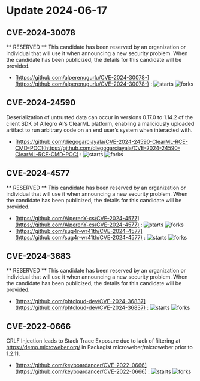 # Update 2024-06-17
## CVE-2024-30078
 ** RESERVED ** This candidate has been reserved by an organization or individual that will use it when announcing a new security problem. When the candidate has been publicized, the details for this candidate will be provided.

- [https://github.com/alperenugurlu/CVE-2024-30078-](https://github.com/alperenugurlu/CVE-2024-30078-) :  ![starts](https://img.shields.io/github/stars/alperenugurlu/CVE-2024-30078-.svg) ![forks](https://img.shields.io/github/forks/alperenugurlu/CVE-2024-30078-.svg)


## CVE-2024-24590
 Deserialization of untrusted data can occur in versions 0.17.0 to 1.14.2 of the client SDK of Allegro AI&#8217;s ClearML platform, enabling a maliciously uploaded artifact to run arbitrary code on an end user&#8217;s system when interacted with.

- [https://github.com/diegogarciayala/CVE-2024-24590-ClearML-RCE-CMD-POC](https://github.com/diegogarciayala/CVE-2024-24590-ClearML-RCE-CMD-POC) :  ![starts](https://img.shields.io/github/stars/diegogarciayala/CVE-2024-24590-ClearML-RCE-CMD-POC.svg) ![forks](https://img.shields.io/github/forks/diegogarciayala/CVE-2024-24590-ClearML-RCE-CMD-POC.svg)


## CVE-2024-4577
 ** RESERVED ** This candidate has been reserved by an organization or individual that will use it when announcing a new security problem. When the candidate has been publicized, the details for this candidate will be provided.

- [https://github.com/AlperenY-cs/CVE-2024-4577](https://github.com/AlperenY-cs/CVE-2024-4577) :  ![starts](https://img.shields.io/github/stars/AlperenY-cs/CVE-2024-4577.svg) ![forks](https://img.shields.io/github/forks/AlperenY-cs/CVE-2024-4577.svg)
- [https://github.com/sug4r-wr41th/CVE-2024-4577](https://github.com/sug4r-wr41th/CVE-2024-4577) :  ![starts](https://img.shields.io/github/stars/sug4r-wr41th/CVE-2024-4577.svg) ![forks](https://img.shields.io/github/forks/sug4r-wr41th/CVE-2024-4577.svg)


## CVE-2024-3683
 ** RESERVED ** This candidate has been reserved by an organization or individual that will use it when announcing a new security problem. When the candidate has been publicized, the details for this candidate will be provided.

- [https://github.com/phtcloud-dev/CVE-2024-36837](https://github.com/phtcloud-dev/CVE-2024-36837) :  ![starts](https://img.shields.io/github/stars/phtcloud-dev/CVE-2024-36837.svg) ![forks](https://img.shields.io/github/forks/phtcloud-dev/CVE-2024-36837.svg)


## CVE-2022-0666
 CRLF Injection leads to Stack Trace Exposure due to lack of filtering at https://demo.microweber.org/ in Packagist microweber/microweber prior to 1.2.11.

- [https://github.com/keyboardancer/CVE-2022-0666](https://github.com/keyboardancer/CVE-2022-0666) :  ![starts](https://img.shields.io/github/stars/keyboardancer/CVE-2022-0666.svg) ![forks](https://img.shields.io/github/forks/keyboardancer/CVE-2022-0666.svg)

